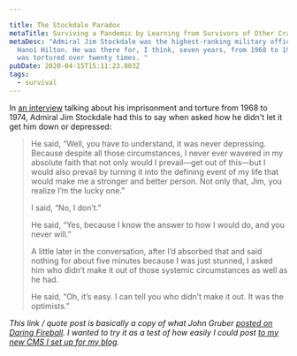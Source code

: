 ```yaml
---

title: The Stockdale Paradox
metaTitle: Surviving a Pandemic by Learning from Survivors of Other Crazy Things
metaDesc: "Admiral Jim Stockdale was the highest-ranking military officer in the
  Hanoi Hilton. He was there for, I think, seven years, from 1968 to 1974. He
  was tortured over twenty times. "
pubDate: 2020-04-15T15:11:23.883Z
tags:
  - survival
---
```

In [an interview](https://www.jimcollins.com/media_topics/TheStockdaleParadox.html) talking about his imprisonment and torture from 1968 to 1974, Admiral Jim Stockdale had this to say when asked how he didn't let it get him down or depressed:

> He said, “Well, you have to understand, it was never depressing. Because despite all those circumstances, I never ever wavered in my absolute faith that not only would I prevail—get out of this—but I would also prevail by turning it into the defining event of my life that would make me a stronger and better person. Not only that, Jim, you realize I’m the lucky one.”
>
> I said, “No, I don’t.”  
>
> He said, “Yes, because I know the answer to how I would do, and you never will.”
>
> A little later in the conversation, after I’d absorbed that and said nothing for about five minutes because I was just stunned, I asked him who didn’t make it out of those systemic circumstances as well as he had.
>
> He said, “Oh, it’s easy. I can tell you who didn’t make it out. It was the optimists.”

*This link / quote post is basically a copy of what John Gruber [posted on Daring Fireball](https://daringfireball.net/linked/2020/04/14/stockdale-paradox). I wanted to try it as a test of how easily I could post [to my new CMS I set up for my blog](https://twitter.com/iChris/status/1250178690811453440?s=20).*